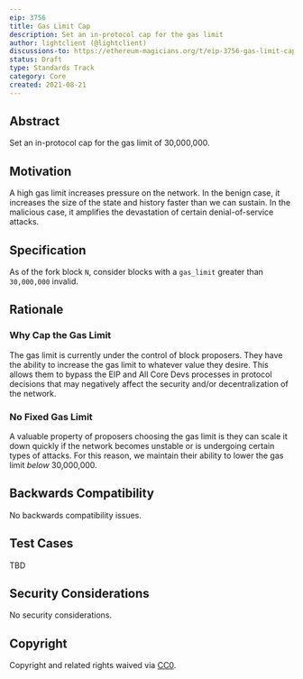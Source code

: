 ```yaml
---
eip: 3756
title: Gas Limit Cap
description: Set an in-protocol cap for the gas limit
author: lightclient (@lightclient)
discussions-to: https://ethereum-magicians.org/t/eip-3756-gas-limit-cap/6921
status: Draft
type: Standards Track
category: Core
created: 2021-08-21
---
```


## Abstract

Set an in-protocol cap for the gas limit of 30,000,000.

## Motivation

A high gas limit increases pressure on the network. In the benign case, it
increases the size of the state and history faster than we can sustain. In the
malicious case, it amplifies the devastation of certain denial-of-service
attacks.

## Specification

As of the fork block `N`, consider blocks with a `gas_limit` greater than
`30,000,000` invalid.

## Rationale

### Why Cap the Gas Limit

The gas limit is currently under the control of block proposers. They have the
ability to increase the gas limit to whatever value they desire. This allows
them to bypass the EIP and All Core Devs processes in protocol decisions that
may negatively affect the security and/or decentralization of the network.

### No Fixed Gas Limit

A valuable property of proposers choosing the gas limit is they can scale it
down quickly if the network becomes unstable or is undergoing certain types of
attacks. For this reason, we maintain their ability to lower the gas limit
_below_ 30,000,000.

## Backwards Compatibility
No backwards compatibility issues.

## Test Cases
TBD

## Security Considerations
No security considerations.

## Copyright
Copyright and related rights waived via [CC0](https://creativecommons.org/publicdomain/zero/1.0/).
